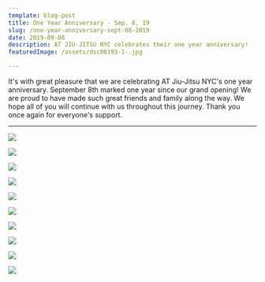 ```yaml
---
template: blog-post
title: One Year Anniversary - Sep. 8, 19
slug: /one-year-anniversary-sept-08-2019
date: 2019-09-08
description: AT JIU-JITSU NYC celebrates their one year anniversary!
featuredImage: /assets/dsc06193-1-.jpg

---
```

It's with great pleasure that we are celebrating AT Jiu-Jitsu NYC's one year anniversary. September 8th marked one year since our grand opening! We are proud to have made such great friends and family along the way. We hope all of you will continue with us throughout this journey. Thank you once again for everyone's support.

- - -

![](/img/dsc06223.jpg)

![](/img/dsc06167.jpg)

![](/img/dsc06170.jpg)

![](/img/dsc06188.jpg)

![](/img/dsc06208.jpg)

![](/img/dsc06172.jpg)

![](/img/dsc06217.jpg)

![](/img/dsc06184.jpg)

![](/img/dsc06211.jpg)

![](/img/dsc06197.jpg)
